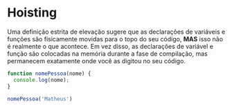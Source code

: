 # Hoisting

Uma definição estrita de elevação sugere que as declarações de variáveis e funções são fisicamente movidas para o topo do seu código, **MAS** isso não é realmente o que acontece. Em vez disso, as declarações de variável e função são colocadas na memória durante a fase de compilação, mas permanecem exatamente onde você as digitou no seu código.

``` js
function nomePessoa(nome) {
  console.log(nome);
}

nomePessoa('Matheus')
```